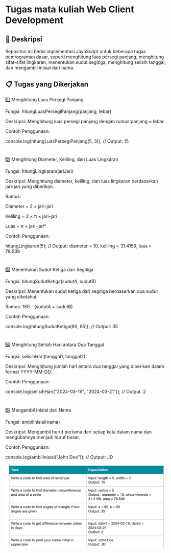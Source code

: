 # Tugas mata kuliah Web Client Development

## 📌 Deskripsi

Repositori ini berisi implementasi JavaScript untuk beberapa tugas pemrograman dasar, seperti menghitung luas persegi panjang, menghitung sifat-sifat lingkaran, menentukan sudut segitiga, menghitung selisih tanggal, dan mengambil inisial dari nama.

## 📋 Tugas yang Dikerjakan

1️⃣ Menghitung Luas Persegi Panjang

Fungsi: hitungLuasPersegiPanjang(panjang, lebar)

Deskripsi: Menghitung luas persegi panjang dengan rumus panjang × lebar.

Contoh Penggunaan:

console.log(hitungLuasPersegiPanjang(5, 3)); // Output: 15

#

2️⃣ Menghitung Diameter, Keliling, dan Luas Lingkaran

Fungsi: hitungLingkaran(jariJari)

Deskripsi: Menghitung diameter, keliling, dan luas lingkaran berdasarkan jari-jari yang diberikan.

Rumus:

Diameter = 2 × jari-jari

Keliling = 2 × π × jari-jari

Luas = π × jari-jari²

Contoh Penggunaan:

hitungLingkaran(5);
// Output: diameter = 10, keliling = 31.4159, luas = 78.539

#

3️⃣ Menentukan Sudut Ketiga dari Segitiga

Fungsi: hitungSudutKetiga(sudutA, sudutB)

Deskripsi: Menentukan sudut ketiga dari segitiga berdasarkan dua sudut yang diketahui.

Rumus: 180 - (sudutA + sudutB)

Contoh Penggunaan:

console.log(hitungSudutKetiga(80, 65)); // Output: 35

#

4️⃣ Menghitung Selisih Hari antara Dua Tanggal

Fungsi: selisihHari(tanggal1, tanggal2)

Deskripsi: Menghitung jumlah hari antara dua tanggal yang diberikan dalam format YYYY-MM-DD.

Contoh Penggunaan:

console.log(selisihHari("2024-03-19", "2024-03-21")); // Output: 2

#

5️⃣ Mengambil Inisial dari Nama

Fungsi: ambilInisial(nama)

Deskripsi: Mengambil huruf pertama dari setiap kata dalam nama dan mengubahnya menjadi huruf besar.

Contoh Penggunaan:

console.log(ambilInisial("John Doe")); // Output: JD

![gambar](images/tugas.png)

